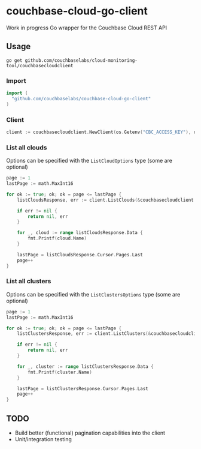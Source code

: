 # couchbase-cloud-go-client
Work in progress Go wrapper for the Couchbase Cloud REST API

## Usage

`go get github.com/couchbaselabs/cloud-monitoring-tool/couchbasecloudclient`

### Import
```go
import (
  "github.com/couchbaselabs/couchbase-cloud-go-client"
)
```

### Client

```go
client := couchbasecloudclient.NewClient(os.Getenv("CBC_ACCESS_KEY"), os.Getenv("CBC_SECRET_KEY"))
```

### List all clouds
Options can be specified with the `ListCloudOptions` type (some are optional)
```go
page := 1
lastPage := math.MaxInt16

for ok := true; ok; ok = page <= lastPage {
    listCloudsResponse, err := client.ListClouds(&couchbasecloudclient.ListCloudsOptions{Page: page, PerPage: 10})

    if err != nil {
        return nil, err
    }

    for _, cloud := range listCloudsResponse.Data {
        fmt.Printf(cloud.Name)
    }

    lastPage = listCloudsResponse.Cursor.Pages.Last
    page++
}
```

### List all clusters
Options can be specified with the `ListClustersOptions` type (some are optional)
```go
page := 1
lastPage := math.MaxInt16

for ok := true; ok; ok = page <= lastPage {
    listClustersResponse, err := client.ListClusters(&couchbasecloudclient.ListClustersOptions{Page: page, PerPage: 10})

    if err != nil {
        return nil, err
    }

    for _, cluster := range listClustersResponse.Data {
        fmt.Printf(cluster.Name)
    }

    lastPage = listClustersResponse.Cursor.Pages.Last
    page++
}
```

## TODO

- Build better (functional) pagination capabilities into the client
- Unit/integration testing